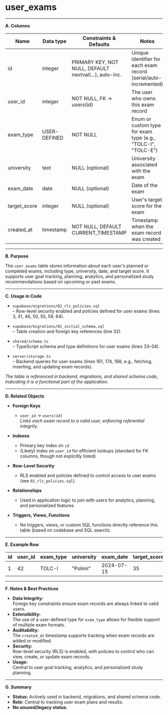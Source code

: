 # user_exams

---

**A. Columns**

| Name         | Data type     | Constraints & Defaults                                 | Notes                                                                 |
|--------------|--------------|--------------------------------------------------------|-----------------------------------------------------------------------|
| id           | integer      | PRIMARY KEY, NOT NULL, DEFAULT nextval(...), auto-inc. | Unique identifier for each exam record (serial/auto-incremented)      |
| user_id      | integer      | NOT NULL, FK → users(id)                               | The user who owns this exam record                                    |
| exam_type    | USER-DEFINED | NOT NULL                                               | Enum or custom type for exam type (e.g., "TOLC-I", "TOLC-E")          |
| university   | text         | NULL (optional)                                        | University associated with the exam                                   |
| exam_date    | date         | NULL (optional)                                        | Date of the exam                                                      |
| target_score | integer      | NULL (optional)                                        | User's target score for the exam                                      |
| created_at   | timestamp    | NOT NULL, DEFAULT CURRENT_TIMESTAMP                    | Timestamp when the exam record was created                            |

---

**B. Purpose**

The `user_exams` table stores information about each user's planned or completed exams, including type, university, date, and target score. It supports user goal tracking, planning, analytics, and personalized study recommendations based on upcoming or past exams.

---

**C. Usage in Code**

- `supabase/migrations/02_rls_policies.sql`  
  – Row-level security enabled and policies defined for user exams (lines 3, 41, 46, 50, 55, 59, 64).

- `supabase/migrations/01_initial_schema.sql`  
  – Table creation and foreign key references (line 32).

- `shared/schema.ts`  
  – TypeScript schema and type definitions for user exams (lines 33–34).

- `server/storage.ts`  
  – Backend queries for user exams (lines 161, 174, 188; e.g., fetching, inserting, and updating exam records).

*The table is referenced in backend, migrations, and shared schema code, indicating it is a functional part of the application.*

---

**D. Related Objects**

- **Foreign Keys**
  - `user_id` → `users(id)`  
    *Links each exam record to a valid user, enforcing referential integrity.*

- **Indexes**
  - Primary key index on `id`
  - (Likely) index on `user_id` for efficient lookups (standard for FK columns, though not explicitly listed)

- **Row-Level Security**
  - RLS enabled and policies defined to control access to user exams (see `02_rls_policies.sql`).

- **Relationships**
  - Used in application logic to join with users for analytics, planning, and personalized features

- **Triggers, Views, Functions**
  - No triggers, views, or custom SQL functions directly reference this table (based on codebase and SQL search).

---

**E. Example Row**

| id | user_id | exam_type | university      | exam_date   | target_score | created_at           |
|----|---------|-----------|----------------|-------------|--------------|----------------------|
| 1  | 42      | TOLC-I    | "Polimi"       | 2024-07-15  | 35           | 2024-06-01T12:00:00  |

---

**F. Notes & Best Practices**

- **Data Integrity:**  
  Foreign key constraints ensure exam records are always linked to valid users.
- **Extensibility:**  
  The use of a user-defined type for `exam_type` allows for flexible support of multiple exam formats.
- **Auditability:**  
  The `created_at` timestamp supports tracking when exam records are added or modified.
- **Security:**  
  Row-level security (RLS) is enabled, with policies to control who can view, create, or update exam records.
- **Usage:**  
  Central to user goal tracking, analytics, and personalized study planning.

---

**G. Summary**

- **Status:** Actively used in backend, migrations, and shared schema code.
- **Role:** Central to tracking user exam plans and results.
- **No unused/legacy status.**
